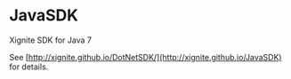 JavaSDK
=======

Xignite SDK for Java 7

See [http://xignite.github.io/DotNetSDK/](http://xignite.github.io/JavaSDK) for details.
